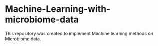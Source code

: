# Machine-Learning-with-microbiome-data
This repository was created to implement Machine learning methods on Microbiome data.
